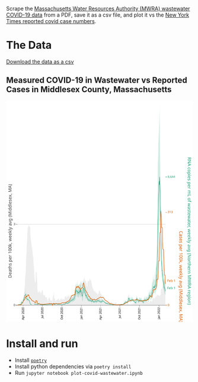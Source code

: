 Scrape the [Massachusetts Water Resources Authority (MWRA) wastewater COVID-19 data](https://www.mwra.com/biobot/biobotdata.htm) from a PDF, save it as a csv file, and plot it vs the [New York Times reported covid case numbers](https://github.com/nytimes/covid-19-data).

# The Data

[Download the data as a csv](covid-19-wastewater.csv)

## Measured COVID-19 in Wastewater vs Reported Cases in Middlesex County, Massachusetts

![A line graph, showing covid prevalence for the northern region in RNA copies/mL 7 day average over time. The most recent month, Dec 2021, has a spike 10x higher than any previous record. There are smaller peaks in April 2020 and December 2020 to February 2021 but they are dwarfed by the recent spike. It also shows the reported cases, which follow the trend of the wastewater measurements, except the most recent spike is about 1/5 the height](visualization.svg "Covid prevalence in Middlesex County")

# Install and run

- Install [`poetry`](https://python-poetry.org)
- Install python dependencies via `poetry install`
- Run `jupyter notebook plot-covid-wastewater.ipynb`
